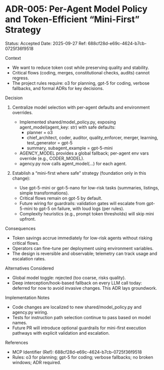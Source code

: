 # ADR-005: Per-Agent Model Policy and Token-Efficient “Mini-First” Strategy

Status: Accepted
Date: 2025-09-27
Ref: 688cf28d-e69c-4624-b7cb-0725f36f9518

Context
- We want to reduce token cost while preserving quality and stability.
- Critical flows (coding, merges, constitutional checks, audits) cannot regress.
- The project rules require: o3 for planning, gpt-5 for coding, verbose fallbacks, and formal ADRs for key decisions.

Decision
1) Centralize model selection with per-agent defaults and environment overrides.
   - Implemented shared/model_policy.py, exposing agent_model(agent_key: str) with safe defaults:
     - planner = o3
     - chief_architect, coder, auditor, quality_enforcer, merger, learning, test_generator = gpt-5
     - summary, subagent_example = gpt-5-mini
   - AGENCY_MODEL provides a global fallback; per-agent env vars override (e.g., CODER_MODEL).
   - agency.py now calls agent_model(...) for each agent.

2) Establish a “mini-first where safe” strategy (foundation only in this change):
   - Use gpt-5-mini or gpt-5-nano for low-risk tasks (summaries, listings, simple transformations).
   - Critical flows remain on gpt-5 by default.
   - Future wiring for guardrails: validation gates will escalate from gpt-5-mini to gpt-5 on failure, with loud logs (per rules).
   - Complexity heuristics (e.g., prompt token thresholds) will skip mini upfront.

Consequences
- Token savings accrue immediately for low-risk agents without risking critical flows.
- Operators can fine-tune per deployment using environment variables.
- The design is reversible and observable; telemetry can track usage and escalation rates.

Alternatives Considered
- Global model toggle: rejected (too coarse, risks quality).
- Deep interception/hook-based fallback on every LLM call today: deferred for now to avoid invasive changes. This ADR lays groundwork.

Implementation Notes
- Code changes are localized to new shared/model_policy.py and agency.py wiring.
- Tests for instruction path selection continue to pass based on model names.
- Future PR will introduce optional guardrails for mini-first execution pathways with explicit validation and escalation.

References
- MCP Identifier (Ref): 688cf28d-e69c-4624-b7cb-0725f36f9518
- Rules: o3 for planning; gpt-5 for coding; verbose fallbacks; no broken windows; ADR required.
